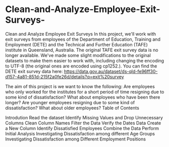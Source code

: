 # Clean-and-Analyze-Employee-Exit-Surveys-
Clean and Analyze Employee Exit Surveys
In this project, we'll work with exit surveys from employees of the Department of Education, Training and Employment (DETE) and the Technical and Further Education (TAFE) institute in Queensland, Australia. The original TAFE exit survey data is no longer available. We've made some slight modifications to the original datasets to make them easier to work with, including changing the encoding to UTF-8 (the original ones are encoded using cp1252.). You can find the DETE exit survey data here: https://data.gov.au/dataset/ds-qld-fe96ff30-d157-4a81-851d-215f2a0fe26d/details?q=exit%20survey

The aim of this project is we want to know the following:
Are employees who only worked for the institutes for a short period of time resigning due to some kind of dissatisfaction? What about employees who have been there longer?
Are younger employees resigning due to some kind of dissatisfaction? What about older employees?
Table of Contents

Introdution
Read the dataset
Identify Missing Values and Drop Unnecessary Columns
Clean Column Names
Filter the Data
Verify the Dates Data
Create a New Column
Identify Dissatisfied Employees
Combine the Data
Perform Initial Analysis
Investigating Dissatisfaction among different Age Groups
Investigating Dissatisfaction among Different Employment Positions
